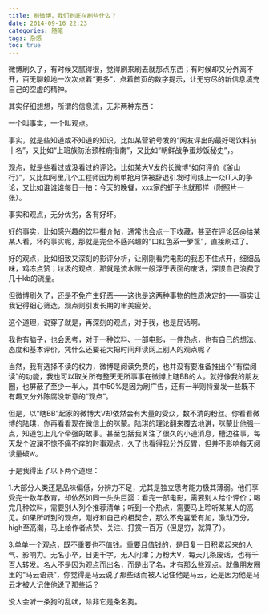 ```yaml
---
title: 刷微博，我们到底在刷些什么？
date: 2014-09-16 22:23
categories: 随笔
tags: 杂感
toc: true
---
```

微博刷久了，有时候又腻得很，觉得刷来刷去就那点东西；有时候却又分外离不开，百无聊赖地一次次点着“更多”，点着首页的数字提示，让无穷尽的新信息填充自己的空虚的精神。

其实仔细想想，所谓的信息流，无非两种东西：

一个叫事实，一个叫观点。

事实，就是些知道或不知道的知识，比如某营销号发的“网友评出的最好喝饮料前十名”，又比如“上班族防治颈椎病指南”，又比如“朝鲜战争蛋炒饭秘史”，。

观点，就是些看过或没看过的评论，比如某大V发的长微博“如何评价《釜山行》”，又比如阿里几个工程师因为刷单抢月饼被辞退引发时间线上一众IT人的争论，又比如谁谁谁每日一拍：今天的晚餐，xxx家的虾子也就那样（附照片一张）。

事实和观点，无分优劣，各有好坏。

好的事实，比如感兴趣的饮料推介帖，通常也会点一下收藏，甚至在评论区@给某某人看，坏的事实呢，那就是完全不感兴趣的“口红色系一箩筐”，直接刷过了。

好的观点，比如细致又深刻的影评分析，让刚刚看完电影的我忍不住点开，细细品味，鸡冻点赞；垃圾的观点，那就是流水账一般浮于表面的废话，深恨自己浪费了几十kb的流量。

但微博刷久了，还是不免产生好恶——这也是这两种事物的性质决定的——事实让我记得细心筛选，观点则引发长期的审美疲劳。

这个道理，说穿了就是，再深刻的观点，对于我，也是屁话啊。

我也有脑子，也会思考，对于一种饮料、一部电影，一件热点，也有自己的想法、态度和基本评价，凭什么还要花大把时间拜读网上别人的观点呢？

当然，我有选择不读的权力，微博是阅读免费的，也并没有要准备推出个“有偿阅读”的功能，我也可以取关所有整天无所事事在微博上瞎BB的人。就好像我的朋友圈，也屏蔽了至少一半人，其中50%是因为刷广告，还有一半则特爱发一些既不有趣又分外陈腐没新意的“观点”。

但是，以“瞎BB”起家的微博大V却依然会有大量的受众，数不清的粉丝。你看看微博的陆琪，你再看看现在微信上的咪蒙。陆琪的理论翻来覆去地讲，咪蒙比他强一点，知道包上几个牵强的故事。甚至包括我关注了很久的小道消息，槽边往事，每天发个波澜不惊不痛不痒的时事观点，久了也看得我分外反胃，但并不影响每天阅读量破w。

于是我得出了以下两个道理：

1.大部分人类还是品味偏低，分辨力不足，尤其是独立思考能力极其薄弱。他们享受完十数年教育，却依然如同一头头巨婴：看完一部电影，需要别人给个评价；喝完几种饮料，需要别人列个推荐清单；听到一个热点，需要马上聆听某某人的高见。如果所听到的观点，刚好和自己的相契合，那么不免喜爱有加，激动万分，high至高潮，马上给作者点赞、关注、打赏一百万（但是穷，就算了）。

3.单单一个观点，既不重要也不值钱。重要且值钱的，是日复一日积累起来的人气、影响力。无名小卒，日更千字，无人问津；万粉大V，每天几条废话，也有千百人转发。名人不是因为观点而出名，而是出了名，才有那么些观点。就像朋友圈里的“马云语录”，你觉得是马云说了那些话而被人记住他是马云，还是因为他是马云才被人记住他说了那些话？

没人会听一条狗的乱吠，除非它是条名狗。
